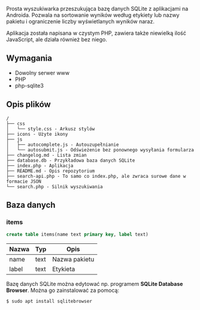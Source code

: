Prosta wyszukiwarka przeszukująca bazę danych SQLite z aplikacjami na Androida. Pozwala na sortowanie wyników według etykiety lub nazwy pakietu i ograniczenie liczby wyświetlanych wyników naraz.

Aplikacja została napisana w czystym PHP, zawiera także niewielką ilość JavaScript, ale działa również bez niego.

## Wymagania
- Dowolny serwer www
- PHP
- php-sqlite3

## Opis plików
```
/
├── css
│   └── style.css - Arkusz stylów
├── icons - Użyte ikony
├── js
│   ├── autocomplete.js - Autouzupełnianie
│   └── autosubmit.js - Odświeżenie bez ponownego wysyłania formularza
├── changelog.md - Lista zmian
├── database.db - Przykładowa baza danych SQLite
├── index.php - Aplikacja
├── README.md - Opis repozytorium
├── search-api.php - To samo co index.php, ale zwraca surowe dane w formacie JSON
└── search.php - Silnik wyszukiwania
```

## Baza danych

### items

```sql
create table items(name text primary key, label text)
```

| Nazwa | Typ  | Opis          |
| ----- | ---- | ------------- |
| name  | text | Nazwa pakietu |
| label | text | Etykieta      |

Bazę danych SQLite można edytować np. programem **SQLite Database Browser**. Można go zainstalować za pomocą:

```bash
$ sudo apt install sqlitebrowser
```

